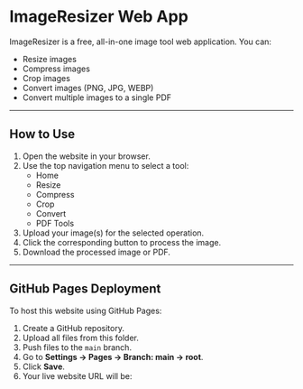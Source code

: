 # ImageResizer Web App

ImageResizer is a free, all-in-one image tool web application. You can:

- Resize images
- Compress images
- Crop images
- Convert images (PNG, JPG, WEBP)
- Convert multiple images to a single PDF

---

## How to Use

1. Open the website in your browser.
2. Use the top navigation menu to select a tool:
   - Home
   - Resize
   - Compress
   - Crop
   - Convert
   - PDF Tools
3. Upload your image(s) for the selected operation.
4. Click the corresponding button to process the image.
5. Download the processed image or PDF.

---

## GitHub Pages Deployment

To host this website using GitHub Pages:

1. Create a GitHub repository.
2. Upload all files from this folder.
3. Push files to the `main` branch.
4. Go to **Settings → Pages → Branch: main → root**.
5. Click **Save**.
6. Your live website URL will be:
